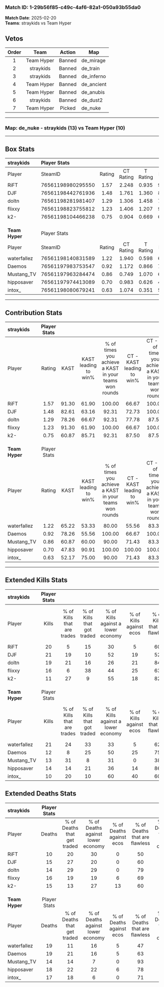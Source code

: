 ### Match ID: 1-29b56f85-c49c-4af6-82a1-050a93b55da0  
**Match Date**: 2025-02-20  
**Teams**: straykids vs Team Hyper  

## Vetos  

| Order | Team | Action | Map |
| :---: | :--: | :----: | --- |
| 1 | Team Hyper | Banned | de_mirage |
| 2 | straykids | Banned | de_train |
| 3 | straykids | Banned | de_inferno |
| 4 | Team Hyper | Banned | de_ancient |
| 5 | Team Hyper | Banned | de_anubis |
| 6 | straykids | Banned | de_dust2 |
| 7 | Team Hyper | Picked | de_nuke |

---  

### **Map**: de_nuke - straykids (13) vs Team Hyper (10)  
---  

## Box Stats  

| **straykids**  | Player Stats      |        |           |          |       |       |       |         |        |      |     |
| :- | :- | :-: | :-: | :-: | :-: | :-: | :-: | :-: | :-: | :-: | :-: |
| Player         | SteamID           | Rating | CT Rating | T Rating | KAST  |  ADR  | Kills | Assists | Deaths | K/D  | HS% |
| RiFT           | 76561198980295550 |  1.57  |   2.248   |  0.935   | 91.30 | 97.7  |  20   |    3    |   10   | 2.00 | 65  |
| DJF            | 76561198442761936 |  1.48  |   1.761   |  1.360   | 82.61 | 107.5 |  21   |    6    |   15   | 1.40 | 52  |
| doltn          | 76561198281981407 |  1.29  |   1.306   |  1.458   | 78.26 | 78.2  |  19   |    3    |   14   | 1.36 | 42  |
| flixxy         | 76561198823755812 |  1.23  |   1.406   |  1.207   | 91.30 | 76.4  |  16   |    7    |   16   | 1.00 | 62  |
| k2-            | 76561198104466238 |  0.75  |   0.904   |  0.669   | 60.87 | 50.2  |  11   |    3    |   15   | 0.73 | 45  |
|                |                   |        |           |          |       |       |       |         |        |      |     |
|                |                   |        |           |          |       |       |       |         |        |      |     |
|                |                   |        |           |          |       |       |       |         |        |      |     |
| **Team Hyper** | Player Stats      |        |           |          |       |       |       |         |        |      |     |
| Player         | SteamID           | Rating | CT Rating | T Rating | KAST  |  ADR  | Kills | Assists | Deaths | K/D  | HS% |
| waterfallez    | 76561198140831589 |  1.22  |   1.940   |  0.598   | 65.22 | 97.8  |  21   |    4    |   19   | 1.11 | 76  |
| Daemos         | 76561197983753547 |  0.92  |   1.172   |  0.866   | 78.26 | 76.8  |  12   |    7    |   19   | 0.63 | 50  |
| Mustang_TV     | 76561197963284474 |  0.86  |   0.749   |  1.070   | 60.87 | 55.7  |  13   |    3    |   14   | 0.93 | 53  |
| hipposaver     | 76561197974413089 |  0.70  |   0.983   |  0.626   | 47.83 | 53.0  |  14   |    3    |   18   | 0.78 | 42  |
| intox_         | 76561198080679241 |  0.63  |   1.074   |  0.351   | 52.17 | 58.0  |  10   |    4    |   17   | 0.59 | 30  |
---  

## Contribution Stats  

| **straykids**  | Player Stats |       |                      |                                                        |                           |                                                             |                          |                                                            |
| :- | :-: | :-: | :-: | :-: | :-: | :-: | :-: | :-: |
| Player         |    Rating    | KAST  | KAST leading to win% | % of times you achieve a KAST in your teams won rounds | CT - KAST leading to win% | CT - % of times you achieve a KAST in your teams won rounds | T - KAST leading to win% | T - % of times you achieve a KAST in your teams won rounds |
| RiFT           |     1.57     | 91.30 |        61.90         |                         100.00                         |           66.67           |                           100.00                            |          55.56           |                           100.00                           |
| DJF            |     1.48     | 82.61 |        63.16         |                         92.31                          |           72.73           |                           100.00                            |          50.00           |                           80.00                            |
| doltn          |     1.29     | 78.26 |        66.67         |                         92.31                          |           77.78           |                            87.50                            |          55.56           |                           100.00                           |
| flixxy         |     1.23     | 91.30 |        61.90         |                         100.00                         |           66.67           |                           100.00                            |          55.56           |                           100.00                           |
| k2-            |     0.75     | 60.87 |        85.71         |                         92.31                          |           87.50           |                            87.50                            |          83.33           |                           100.00                           |
|                |              |       |                      |                                                        |                           |                                                             |                          |                                                            |
|                |              |       |                      |                                                        |                           |                                                             |                          |                                                            |
|                |              |       |                      |                                                        |                           |                                                             |                          |                                                            |
| **Team Hyper** | Player Stats |       |                      |                                                        |                           |                                                             |                          |                                                            |
| Player         |    Rating    | KAST  | KAST leading to win% | % of times you achieve a KAST in your teams won rounds | CT - KAST leading to win% | CT - % of times you achieve a KAST in your teams won rounds | T - KAST leading to win% | T - % of times you achieve a KAST in your teams won rounds |
| waterfallez    |     1.22     | 65.22 |        53.33         |                         80.00                          |           55.56           |                            83.33                            |          50.00           |                           75.00                            |
| Daemos         |     0.92     | 78.26 |        55.56         |                         100.00                         |           66.67           |                           100.00                            |          44.44           |                           100.00                           |
| Mustang_TV     |     0.86     | 60.87 |        60.00         |                         90.00                          |           71.43           |                            83.33                            |          50.00           |                           100.00                           |
| hipposaver     |     0.70     | 47.83 |        90.91         |                         100.00                         |          100.00           |                           100.00                            |          80.00           |                           100.00                           |
| intox_         |     0.63     | 52.17 |        75.00         |                         90.00                          |           71.43           |                            83.33                            |          80.00           |                           100.00                           |
---  

## Extended Kills Stats  

| **straykids**  | Player Stats |                            |                            |                                    |                         |                              |                                 |                                       |                    |           |
| :- | :-: | :-: | :-: | :-: | :-: | :-: | :-: | :-: | :-: | :-: |
| Player         |    Kills     | % of Kills that are trades | % of Kills that got traded | % of Kills against a lower economy | % of Kills against ecos | % of Kills that are flawless | % of Kills that are close duels | % of Kills that are assisted by flash | Pistol Round Kills | AWP Kills |
| RiFT           |      20      |             5              |             15             |                 30                 |            5            |              60              |                0                |                  10                   |         0          |     2     |
| DJF            |      21      |             19             |             10             |                 52                 |           19            |              52              |               10                |                   5                   |         0          |     2     |
| doltn          |      19      |             21             |             16             |                 26                 |           21            |              84              |               11                |                   0                   |         0          |     1     |
| flixxy         |      16      |             6              |             38             |                 44                 |           25            |              63              |                0                |                   0                   |         3          |     3     |
| k2-            |      11      |             27             |             9              |                 55                 |           18            |              82              |                0                |                   0                   |         0          |     1     |
|                |              |                            |                            |                                    |                         |                              |                                 |                                       |                    |           |
|                |              |                            |                            |                                    |                         |                              |                                 |                                       |                    |           |
|                |              |                            |                            |                                    |                         |                              |                                 |                                       |                    |           |
| **Team Hyper** | Player Stats |                            |                            |                                    |                         |                              |                                 |                                       |                    |           |
| Player         |    Kills     | % of Kills that are trades | % of Kills that got traded | % of Kills against a lower economy | % of Kills against ecos | % of Kills that are flawless | % of Kills that are close duels | % of Kills that are assisted by flash | Pistol Round Kills | AWP Kills |
| waterfallez    |      21      |             24             |             33             |                 33                 |            5            |              62              |                0                |                   5                   |         0          |     3     |
| Daemos         |      12      |             8              |             25             |                 50                 |           25            |              75              |                8                |                   0                   |         0          |     1     |
| Mustang_TV     |      13      |             31             |             8              |                 31                 |            0            |              38              |                0                |                   0                   |         0          |     3     |
| hipposaver     |      14      |             14             |             21             |                 36                 |           14            |              86              |                0                |                   0                   |         0          |     0     |
| intox_         |      10      |             20             |             10             |                 60                 |           40            |              60              |               20                |                   0                   |         0          |     0     |
## Extended Deaths Stats  

| **straykids**  | Player Stats |                             |                                   |                          |                               |                            |                           |               |
| :- | :-: | :-: | :-: | :-: | :-: | :-: | :-: | :-: |
| Player         |    Deaths    | % of Deaths that get traded | % of Deaths against lower economy | % of Deaths against ecos | % of Deaths that are flawless | % of Deaths that are close | % of Deaths while blinded | Deaths to AWP |
| RiFT           |      10      |             20              |                30                 |            0             |              50               |             10             |            10             |       0       |
| DJF            |      15      |             27              |                20                 |            0             |              60               |             7              |             0             |       0       |
| doltn          |      14      |             29              |                29                 |            0             |              79               |             0              |             0             |       0       |
| flixxy         |      16      |             19              |                19                 |            6             |              69               |             6              |             0             |       0       |
| k2-            |      15      |             13              |                27                 |            13            |              60               |             0              |             0             |       0       |
|                |              |                             |                                   |                          |                               |                            |                           |               |
|                |              |                             |                                   |                          |                               |                            |                           |               |
|                |              |                             |                                   |                          |                               |                            |                           |               |
| **Team Hyper** | Player Stats |                             |                                   |                          |                               |                            |                           |               |
| Player         |    Deaths    | % of Deaths that get traded | % of Deaths against lower economy | % of Deaths against ecos | % of Deaths that are flawless | % of Deaths that are close | % of Deaths while blinded | Deaths to AWP |
| waterfallez    |      19      |             11              |                16                 |            5             |              47               |             0              |             0             |       2       |
| Daemos         |      19      |             21              |                16                 |            5             |              63               |             11             |             0             |       1       |
| Mustang_TV     |      14      |             14              |                 7                 |            0             |              93               |             0              |            14             |       0       |
| hipposaver     |      18      |             22              |                22                 |            6             |              78               |             6              |             6             |       0       |
| intox_         |      17      |             18              |                 6                 |            0             |              71               |             6              |             0             |       0       |
